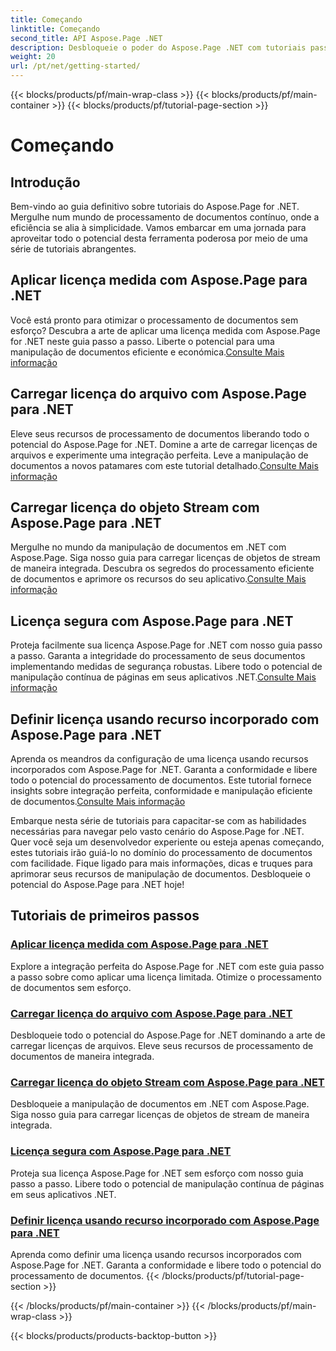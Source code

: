 ```yaml
---
title: Começando
linktitle: Começando
second_title: API Aspose.Page .NET
description: Desbloqueie o poder do Aspose.Page .NET com tutoriais passo a passo. Aplique licenças limitadas, carregue arquivos ou fluxos, proteja licenças e muito mais.
weight: 20
url: /pt/net/getting-started/
---
```


{{< blocks/products/pf/main-wrap-class >}}
{{< blocks/products/pf/main-container >}}
{{< blocks/products/pf/tutorial-page-section >}}

# Começando

## Introdução

Bem-vindo ao guia definitivo sobre tutoriais do Aspose.Page for .NET. Mergulhe num mundo de processamento de documentos contínuo, onde a eficiência se alia à simplicidade. Vamos embarcar em uma jornada para aproveitar todo o potencial desta ferramenta poderosa por meio de uma série de tutoriais abrangentes.

## Aplicar licença medida com Aspose.Page para .NET
 Você está pronto para otimizar o processamento de documentos sem esforço? Descubra a arte de aplicar uma licença medida com Aspose.Page for .NET neste guia passo a passo. Liberte o potencial para uma manipulação de documentos eficiente e económica.[Consulte Mais informação](./apply-metered-license/)

## Carregar licença do arquivo com Aspose.Page para .NET
Eleve seus recursos de processamento de documentos liberando todo o potencial do Aspose.Page for .NET. Domine a arte de carregar licenças de arquivos e experimente uma integração perfeita. Leve a manipulação de documentos a novos patamares com este tutorial detalhado.[Consulte Mais informação](./load-license-from-file/)

## Carregar licença do objeto Stream com Aspose.Page para .NET
 Mergulhe no mundo da manipulação de documentos em .NET com Aspose.Page. Siga nosso guia para carregar licenças de objetos de stream de maneira integrada. Descubra os segredos do processamento eficiente de documentos e aprimore os recursos do seu aplicativo.[Consulte Mais informação](./load-license-from-stream-object/)

## Licença segura com Aspose.Page para .NET
 Proteja facilmente sua licença Aspose.Page for .NET com nosso guia passo a passo. Garanta a integridade do processamento de seus documentos implementando medidas de segurança robustas. Libere todo o potencial de manipulação contínua de páginas em seus aplicativos .NET.[Consulte Mais informação](./secure-license/)

## Definir licença usando recurso incorporado com Aspose.Page para .NET
Aprenda os meandros da configuração de uma licença usando recursos incorporados com Aspose.Page for .NET. Garanta a conformidade e libere todo o potencial do processamento de documentos. Este tutorial fornece insights sobre integração perfeita, conformidade e manipulação eficiente de documentos.[Consulte Mais informação](./set-license-using-embedded-resource/)

Embarque nesta série de tutoriais para capacitar-se com as habilidades necessárias para navegar pelo vasto cenário do Aspose.Page for .NET. Quer você seja um desenvolvedor experiente ou esteja apenas começando, estes tutoriais irão guiá-lo no domínio do processamento de documentos com facilidade. Fique ligado para mais informações, dicas e truques para aprimorar seus recursos de manipulação de documentos. Desbloqueie o potencial do Aspose.Page para .NET hoje!
## Tutoriais de primeiros passos
### [Aplicar licença medida com Aspose.Page para .NET](./apply-metered-license/)
Explore a integração perfeita do Aspose.Page for .NET com este guia passo a passo sobre como aplicar uma licença limitada. Otimize o processamento de documentos sem esforço.
### [Carregar licença do arquivo com Aspose.Page para .NET](./load-license-from-file/)
Desbloqueie todo o potencial do Aspose.Page for .NET dominando a arte de carregar licenças de arquivos. Eleve seus recursos de processamento de documentos de maneira integrada.
### [Carregar licença do objeto Stream com Aspose.Page para .NET](./load-license-from-stream-object/)
Desbloqueie a manipulação de documentos em .NET com Aspose.Page. Siga nosso guia para carregar licenças de objetos de stream de maneira integrada.
### [Licença segura com Aspose.Page para .NET](./secure-license/)
Proteja sua licença Aspose.Page for .NET sem esforço com nosso guia passo a passo. Libere todo o potencial de manipulação contínua de páginas em seus aplicativos .NET.
### [Definir licença usando recurso incorporado com Aspose.Page para .NET](./set-license-using-embedded-resource/)
Aprenda como definir uma licença usando recursos incorporados com Aspose.Page for .NET. Garanta a conformidade e libere todo o potencial do processamento de documentos.
{{< /blocks/products/pf/tutorial-page-section >}}

{{< /blocks/products/pf/main-container >}}
{{< /blocks/products/pf/main-wrap-class >}}

{{< blocks/products/products-backtop-button >}}
